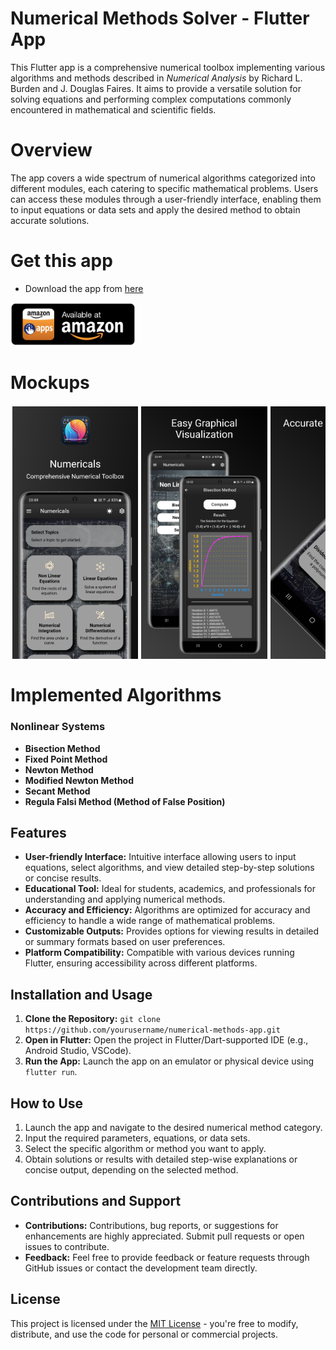 # Numerical Methods Solver - Flutter App

This Flutter app is a comprehensive numerical toolbox implementing various algorithms and methods described in *Numerical Analysis* by Richard L. Burden and J. Douglas Faires. It aims to provide a versatile solution for solving equations and performing complex computations commonly encountered in mathematical and scientific fields.

# Overview

The app covers a wide spectrum of numerical algorithms categorized into different modules, each catering to specific mathematical problems. Users can access these modules through a user-friendly interface, enabling them to input equations or data sets and apply the desired method to obtain accurate solutions.

# Get this app
- Download the app from [here](https://drive.google.com/file/d/1ebpsJn_3Ek6GayGylGzFDS7GiX264Hmd/view?usp=sharing)

<a href="https://www.amazon.com/gp/product/B0CZY971L3">
  <img src="./assets/images/5a902ff77f96951c82922876.png" alt="Amazon Product" width="200">
</a>



# Mockups
<div style="display: flex; flex-direction: row; overflow-x: auto; white-space: nowrap;">
    <img src="./assets/images/Samsung Galaxy S20+ Screenshot 0.png" width="40%" height="30%" style="padding: 0.5%; flex-shrink: 0;">
    <img src="./assets/images/Samsung Galaxy S20+ Screenshot 5.png" width="40%" height="30%" style="padding: 0.5%; flex-shrink: 0;">
    <img src="./assets/images/Samsung Galaxy S20+ Screenshot 1.png" width="40%" height="30%" style="padding: 0.5%; flex-shrink: 0;">
    <img src="./assets/images/Samsung Galaxy S20+ Screenshot 2.png" width="40%" height="30%" style="padding: 0.5%; flex-shrink: 0;">
    <img src="./assets/images/Samsung Galaxy S20+ Screenshot 3.png" width="40%" height="30%" style="padding: 0.5%; flex-shrink: 0;">
    <img src="./assets/images/Samsung Galaxy S20+ Screenshot 4.png" width="40%" height="30%" style="padding: 0.5%; flex-shrink: 0;">
    <img src="./assets/images/Samsung Galaxy S20+ Screenshot 6.png" width="40%" height="30%" style="padding: 0.5%; flex-shrink: 0;">
</div>

# Implemented Algorithms

### Nonlinear Systems
- **Bisection Method**
- **Fixed Point Method**
- **Newton Method**
- **Modified Newton Method**
- **Secant Method**
- **Regula Falsi Method (Method of False Position)**

<!-- Include other algorithm categories in a similar list -->

## Features

- **User-friendly Interface:** Intuitive interface allowing users to input equations, select algorithms, and view detailed step-by-step solutions or concise results.
- **Educational Tool:** Ideal for students, academics, and professionals for understanding and applying numerical methods.
- **Accuracy and Efficiency:** Algorithms are optimized for accuracy and efficiency to handle a wide range of mathematical problems.
- **Customizable Outputs:** Provides options for viewing results in detailed or summary formats based on user preferences.
- **Platform Compatibility:** Compatible with various devices running Flutter, ensuring accessibility across different platforms.

<!-- Add more features or expand on the existing ones -->

## Installation and Usage

1. **Clone the Repository:** `git clone https://github.com/yourusername/numerical-methods-app.git`
2. **Open in Flutter:** Open the project in Flutter/Dart-supported IDE (e.g., Android Studio, VSCode).
3. **Run the App:** Launch the app on an emulator or physical device using `flutter run`.

<!-- Include a similar step-by-step guide for installation and usage -->

## How to Use

1. Launch the app and navigate to the desired numerical method category.
2. Input the required parameters, equations, or data sets.
3. Select the specific algorithm or method you want to apply.
4. Obtain solutions or results with detailed step-wise explanations or concise output, depending on the selected method.

<!-- Describe the usage steps concisely -->

## Contributions and Support

- **Contributions:** Contributions, bug reports, or suggestions for enhancements are highly appreciated. Submit pull requests or open issues to contribute.
- **Feedback:** Feel free to provide feedback or feature requests through GitHub issues or contact the development team directly.

<!-- Mention how users can contribute or provide feedback -->

## License

This project is licensed under the [MIT License](LICENSE) - you're free to modify, distribute, and use the code for personal or commercial projects.

<!-- Include the project's license details -->
